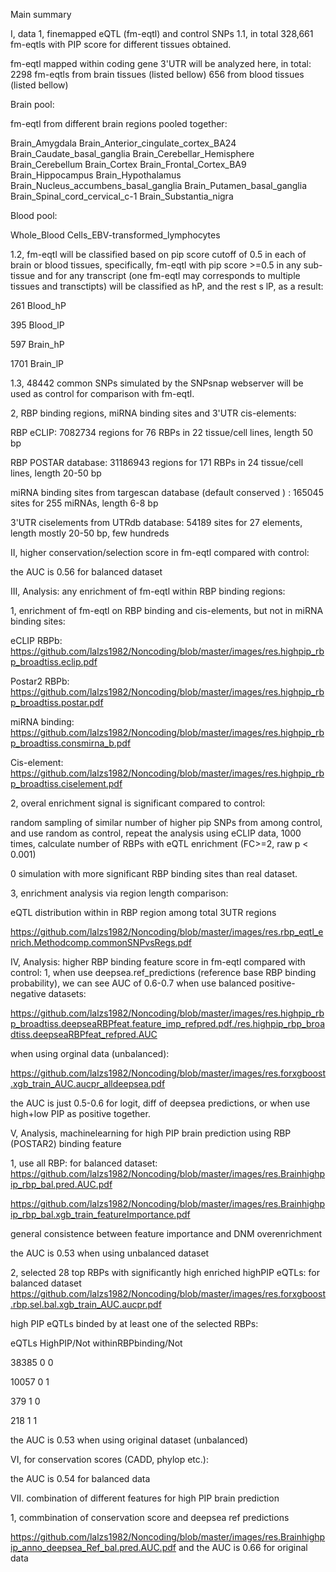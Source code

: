 Main summary

I, data
1, finemapped eQTL (fm-eqtl) and control SNPs
1.1,
in total 328,661 fm-eqtls with PIP score for different tissues obtained.

fm-eqtl mapped within coding gene 3'UTR will be analyzed here, in total:
2298 fm-eqtls from brain tissues (listed bellow) 
656 from blood tissues (listed bellow) 

Brain pool:

fm-eqtl from different brain regions pooled together:

Brain_Amygdala
Brain_Anterior_cingulate_cortex_BA24
Brain_Caudate_basal_ganglia
Brain_Cerebellar_Hemisphere
Brain_Cerebellum
Brain_Cortex
Brain_Frontal_Cortex_BA9
Brain_Hippocampus
Brain_Hypothalamus
Brain_Nucleus_accumbens_basal_ganglia
Brain_Putamen_basal_ganglia
Brain_Spinal_cord_cervical_c-1
Brain_Substantia_nigra

Blood pool:

Whole_Blood
Cells_EBV-transformed_lymphocytes

1.2,
fm-eqtl will be classified based on pip score cutoff of 0.5 in each of brain or blood tissues, specifically, fm-eqtl with pip score >=0.5 in any sub-tissue and for any transcript (one fm-eqtl may corresponds to multiple tissues and transctipts) will be classified as hP, and the rest s lP, as a result:

261 Blood_hP

395 Blood_lP

597 Brain_hP

1701 Brain_lP

1.3,
48442 common SNPs simulated by the SNPsnap webserver will be used as control for comparison with fm-eqtl.

2, RBP binding regions, miRNA binding sites and 3'UTR cis-elements:

RBP eCLIP: 7082734 regions for 76 RBPs in 22 tissue/cell lines, length 50 bp

RBP POSTAR database: 31186943 regions for 171 RBPs in 24 tissue/cell lines, length 20-50 bp	

miRNA binding sites from targescan database (default conserved ) : 165045 sites for 255 miRNAs, length 6-8 bp

3'UTR ciselements from UTRdb database: 54189 sites for 27 elements, length mostly 20-50 bp, few hundreds


II, higher conservation/selection score in fm-eqtl compared with control:

the AUC is 0.56 for balanced dataset

III, Analysis: any enrichment of fm-eqtl within RBP binding regions:

1, enrichment of fm-eqtl on RBP binding and cis-elements, but not in miRNA binding sites:

eCLIP RBPb: https://github.com/lalzs1982/Noncoding/blob/master/images/res.highpip_rbp_broadtiss.eclip.pdf

Postar2 RBPb: https://github.com/lalzs1982/Noncoding/blob/master/images/res.highpip_rbp_broadtiss.postar.pdf

miRNA binding: https://github.com/lalzs1982/Noncoding/blob/master/images/res.highpip_rbp_broadtiss.consmirna_b.pdf

Cis-element: https://github.com/lalzs1982/Noncoding/blob/master/images/res.highpip_rbp_broadtiss.ciselement.pdf

2, overal enrichment signal is significant compared to control:

random sampling of similar number of higher pip SNPs from among control, and use random as control, repeat the analysis using eCLIP data, 1000 times, calculate number of RBPs with eQTL enrichment (FC>=2, raw p < 0.001)

0 simulation with more significant RBP binding sites than real dataset.
  
3, enrichment analysis via region length comparison:

eQTL distribution within in RBP region among total 3UTR regions

https://github.com/lalzs1982/Noncoding/blob/master/images/res.rbp_eqtl_enrich.Methodcomp.commonSNPvsRegs.pdf


IV, Analysis: higher RBP binding feature score in fm-eqtl compared with control:
1, when use deepsea.ref_predictions (reference base RBP binding probability), we can see AUC of 0.6-0.7 when use balanced positive-negative datasets: 

https://github.com/lalzs1982/Noncoding/blob/master/images/res.highpip_rbp_broadtiss.deepseaRBPfeat.feature_imp_refpred.pdf./res.highpip_rbp_broadtiss.deepseaRBPfeat_refpred.AUC

when using orginal data (unbalanced):

https://github.com/lalzs1982/Noncoding/blob/master/images/res.forxgboost.xgb_train_AUC.aucpr_alldeepsea.pdf


the AUC is just 0.5-0.6 for logit, diff of deepsea predictions, or when use high+low PIP as positive together.

V, Analysis, machinelearning for high PIP brain prediction using RBP (POSTAR2) binding feature

1, use all RBP:
for balanced dataset:
https://github.com/lalzs1982/Noncoding/blob/master/images/res.Brainhighpip_rbp_bal.pred.AUC.pdf

https://github.com/lalzs1982/Noncoding/blob/master/images/res.Brainhighpip_rbp_bal.xgb_train_featureImportance.pdf

general consistence between feature importance and DNM overenrichment

the AUC is 0.53 when using unbalanced dataset

2, selected 28 top RBPs with significantly high enriched highPIP eQTLs:
for balanced dataset
https://github.com/lalzs1982/Noncoding/blob/master/images/res.forxgboost.rbp.sel.bal.xgb_train_AUC.aucpr.pdf

high PIP eQTLs binded by at least one of the selected RBPs:


eQTLs	HighPIP/Not	withinRBPbinding/Not

38385 0	0

10057 0	1

379 1	0

218 1	1
 

the AUC is 0.53 when using original dataset (unbalanced)


VI, for conservation scores (CADD, phylop etc.):

the AUC is 0.54 for balanced data


VII. combination of different features for high PIP brain prediction

1, commbination of conservation score and deepsea ref predictions

https://github.com/lalzs1982/Noncoding/blob/master/images/res.Brainhighpip_anno_deepsea_Ref_bal.pred.AUC.pdf
 and the AUC is 0.66 for original data
 
 

